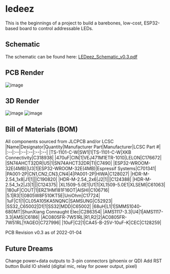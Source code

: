 # ledeez
This is the beginnings of a project to build a barebones, low-cost, ESP32-based board to control addressable LEDs.

## Schematic
The schematic can be found here: [LEDeez_Schematic_v0.3.pdf](https://github.com/wantmoore/ledeez/files/7893585/LEDeez_Schematic_v0.3.pdf)

## PCB Render
![image](https://user-images.githubusercontent.com/1414156/148123311-166dc4df-ed63-4470-99db-23bd388e311c.png)

## 3D Render
![image](https://user-images.githubusercontent.com/1414156/148123517-d97d6d51-6ee8-4fe8-9090-00e8e5dd27ef.png)
![image](https://user-images.githubusercontent.com/1414156/148123627-43d4f660-5002-40db-a6f3-51d55d5592e5.png)

## Bill of Materials (BOM)
All components sourced from JLCPCB and/or LCSC
|Name|Designator|Quantity|Manufacturer Part|Manufacturer|LCSC Part #|
|:--|:--|:--|:--|:--|:--|
|TS-1101-C-W|SW1|1|TS-1101-C-W|XKB Connectivity|C318938|
|470uF|CIN|1|VEJ471M1ETR-1010|LELON|C176672|
|SN74AHCT32DR|U5|1|SN74AHCT32DR|TI|C7490|
|ESP32-WROOM-32E(4MB)|U3|1|ESP32-WROOM-32E(4MB)|Espressif Systems|C701341|
|PA001-2P|CN1,CN2,CN3,CN4|4|PA001-2P|HIWA|C128027|
|HDR-M-2.54_1x8|J1|1|||C190820|
|HDR-M-2.54_2x6|J2|1|||C124388|
|HDR-M-2.54_1x2|J3|1|||C124375|
|XL1509-5.0E1|U1|1|XL1509-5.0E1|XLSEMI|C61063|
|180uF|COUT|1|ERZ1HM181F16OT|AISHI|C106716|
|5.1|R3|1|0805W8F510KT5E|UniOhm|C17724|
|1uF|C1|1|CL05A105KA5NQNC|SAMSUNG|C52923|
|SS32_C65002|D1|1|SS32|MDD|C65002|
|68uH|L1|1|SMMS1040-680MT|ShunXiang Connaught Elec|C286354|
|AMS1117-3.3|U4|1|AMS1117-3.3|AMS|C6186|
|AC0805FR-7W51RL|R1,R2|2|AC0805FR-7W51RL|YAGEO|C727996|
|10uF|C2|1|CA45-B-25V-10uF-K|CEC|C128259|

PCB Revision v0.3 as of 2022-01-04

## Future Dreams
Change power+data outputs to 3-pin connectors (phoenix or QD)
Add RST button
Build IO shield (digital mic, relay for power output, pixel)
